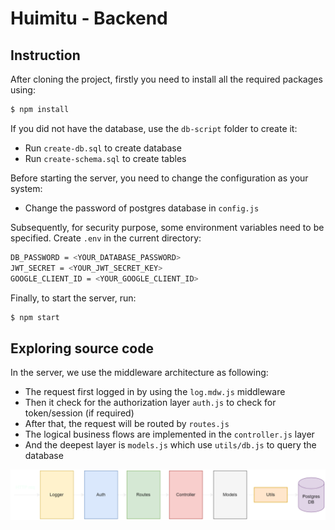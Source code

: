 # Huimitu - Backend

## Instruction

After cloning the project, firstly you need to install all the required packages using:
```bash
$ npm install
```

If you did not have the database, use the `db-script` folder to create it:
- Run `create-db.sql` to create database
- Run `create-schema.sql` to create tables

Before starting the server, you need to change the configuration as your system:
- Change the password of postgres database in `config.js`

Subsequently, for security purpose, some environment variables need to be specified. Create `.env` in the current directory:
```bash
DB_PASSWORD = <YOUR_DATABASE_PASSWORD>
JWT_SECRET = <YOUR_JWT_SECRET_KEY>
GOOGLE_CLIENT_ID = <YOUR_GOOGLE_CLIENT_ID>
```

Finally, to start the server, run:
```bash
$ npm start
```

## Exploring source code

In the server, we use the middleware architecture as following:
- The request first logged in by using the `log.mdw.js` middleware
- Then it check for the authorization layer `auth.js` to check for token/session (if required)
- After that, the request will be routed by `routes.js`
- The logical business flows are implemented in the `controller.js` layer
- And the deepest layer is `models.js` which use `utils/db.js` to query the database
  
<p align="center">
  <img src="./res/middleware.png" alt="middleware"/>
</p>